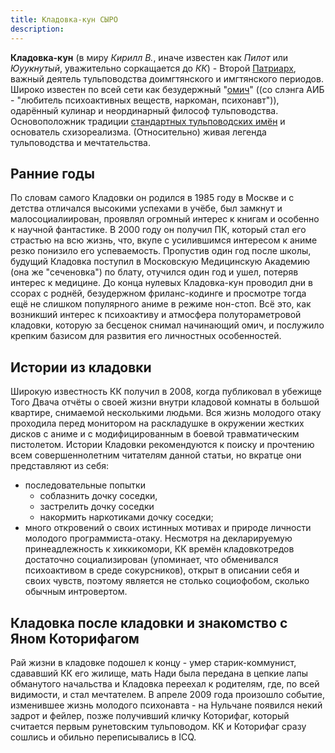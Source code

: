 ```yaml
---
title: Кладовка-кун СЫРО
description: 
---
```


**Кладовка-кун** (в миру _Кирилл В._, иначе известен как _Пилот_ или _Юуукнутый_, уважительно соркащается до _КК_) - Второй [Патриарх](/theory/imgtan), важный деятель тульповодства доимгтянского и имгтянского периодов. Широко известен по всей сети как безудержный "[омич](/theory_methods_narcoforce)" ((со слэнга АИБ - "любитель психоактивных веществ, наркоман, психонавт")), одарённый кулинар и неординарный философ тульповодства. Основоположник традиции [стандартных тульповодских имён](/theory/fagname) и основатель схизореализма. (Относительно) живая легенда тульповодства и мечтательства. 

## Ранние годы
По словам самого Кладовки он родился в 1985 году в Москве и с детства отличался высокими успехами в учёбе, был замкнут и малосоциалиирован, проявлял огромный интерес к книгам и особенно к научной фантастике. В 2000 году он получил ПК, который стал его страстью на всю жизнь, что, вкупе с усилившимся интересом к аниме резко понизило его успеваемость. Пропустив один год после школы, будущий Кладовка поступил в Московскую Медицинскую Академию (она же "cеченовка") по блату, отучился один год и ушел, потеряв интерес к медицине. До конца нулевых Кладовка-кун проводил дни в ссорах с роднёй, безудержном фриланс-кодинге и просмотре тогда ещё не слишком популярного аниме в режиме нон-стоп. Всё это, как возникший интерес к психоактиву и атмосфера полутораметровой кладовки, которую за бесценок снимал начинающий омич, и послужило крепким базисом для развития его личностных особенностей. 

## Истории из кладовки
Широкую известность КК получил в 2008, когда публиковал в убежище Того Двача отчёты о своей жизни внутри кладовой комнаты в большой квартире, снимаемой несколькими людьми. Вся жизнь молодого отаку проходила перед монитором на раскладушке в окружении жестких дисков с аниме и с модифицированным в боевой травматическим пистолетом. Истории Кладовки рекомендуются к поиску и прочтению всем совершеннолетним читателям данной статьи, но вкратце они представляют из себя:
  * последовательные попытки 
    * соблазнить дочку соседки, 
    * застрелить дочку соседки 
    * накормить наркотиками дочку соседки;
  * много откровений о своих истинных мотивах и природе личности молодого программиста-отаку.
Несмотря на декларируемую принеадлежность к хиккикомори, КК времён кладовкотредов достаточно социализирован (упоминает, что обменивался психоактивом в среде сокурсников), открыт в описании себя и своих чувств, поэтому является не столько социофобом, сколько обычным интровертом. 

## Кладовка после кладовки и знакомство с Яном Которифагом 
Рай жизни в кладовке подошел к концу - умер старик-коммунист, сдававший КК его жилище, мать Нади была передана в цепкие лапы обманутого начальства и Кладовка переехал к родителям, где, по всей видимости, и стал мечтателем. 
В апреле 2009 года произошло событие, изменившее жизнь молодого психонавта - на Нульчане появился некий задрот и фейлер, позже получивший кличку Которифаг, который считается первым рунетовским тульповодом. КК и Которифаг сразу сошлись и обильно переписывались в ICQ.

